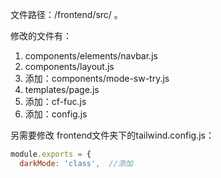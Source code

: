 文件路径：/frontend/src/ 。

修改的文件有：

1. components/elements/navbar.js
2. components/layout.js
3. 添加：components/mode-sw-try.js
4. templates/page.js
5. 添加：cf-fuc.js
6. 添加：config.js 

另需要修改 frontend文件夹下的tailwind.config.js：

```js
module.exports = {
  darkMode: 'class',  //添加
```

